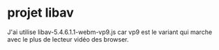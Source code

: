 # projet libav

J'ai utilise libav-5.4.6.1.1-webm-vp9.js car vp9 est le variant qui marche avec le plus de lecteur vidéo des browser. 
